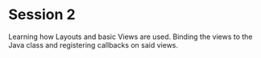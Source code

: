 # Session 2
Learning how Layouts and basic Views are used. Binding the views to the Java class and registering callbacks on said views.